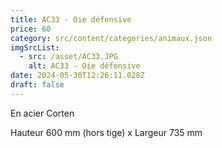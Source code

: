 ```yaml
---
title: AC33 - Oie défensive
price: 60
category: src/content/categories/animaux.json
imgSrcList:
  - src: /asset/AC33.JPG
    alt: AC33 - Oie défensive
date: 2024-05-30T12:26:11.028Z
draft: false
---
```


En acier Corten

Hauteur 600 mm (hors tige) x Largeur 735 mm
